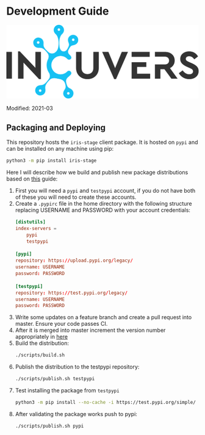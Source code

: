 # Development Guide

![img](/docs/img/Incuvers-black.png)

Modified: 2021-03

## Packaging and Deploying
This repository hosts the `iris-stage` client package. It is hosted on `pypi` and can be installed on any machine using pip:
```bash
python3 -m pip install iris-stage
```

Here I will describe how we build and publish new package distributions based on [this](https://www.codementor.io/@arpitbhayani/host-your-python-package-using-github-on-pypi-du107t7ku) guide:

1. First you will need a `pypi` and `testpypi` account, if you do not have both of these you will need to create these accounts.
2. Create a `.pypirc` file in the home directory with the following structure replacing USERNAME and PASSWORD with your account credentials:
    ```rc
    [distutils]
    index-servers =
        pypi
        testpypi

    [pypi]
    repository: https://upload.pypi.org/legacy/
    username: USERNAME
    password: PASSWORD

    [testpypi]
    repository: https://test.pypi.org/legacy/
    username: USERNAME
    password: PASSWORD
    ```
3. Write some updates on a feature branch and create a pull request into master. Ensure your code passes CI.
4. After it is merged into master increment the version number appropriately in [here](../iris_stage/__version__.py)
5. Build the distribution:
    ```bash
    ./scripts/build.sh
    ```
6. Publish the distribution to the testpypi repository:
    ```bash
    ./scripts/publish.sh testpypi
    ```
7. Test installing the package from `testpypi`
    ```bash
    python3 -m pip install --no-cache -i https://test.pypi.org/simple/ iris-stage
    ```
8. After validating the package works push to pypi:
    ```bash
    ./scripts/publish.sh pypi
    ```
